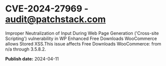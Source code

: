 # CVE-2024-27969 - audit@patchstack.com

Improper Neutralization of Input During Web Page Generation ('Cross-site Scripting') vulnerability in WP Enhanced Free Downloads WooCommerce allows Stored XSS.This issue affects Free Downloads WooCommerce: from n/a through 3.5.8.2.



**Publish date:** 2024-04-11
